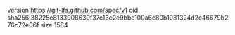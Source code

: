 version https://git-lfs.github.com/spec/v1
oid sha256:38225e8133908639f37c13c2e9bbe100a6c80b1981324d2c46679b276c72e06f
size 1584
